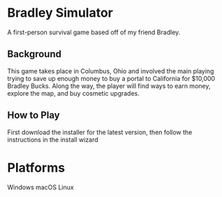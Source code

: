 # Bradley Simulator
A first-person survival game based off of my friend Bradley.


## Background
This game takes place in Columbus, Ohio and involved the main playing trying to save up enough money to buy a portal to California for $10,000 Bradley Bucks. Along the way, the player will find ways to earn money, explore the map, and buy cosmetic upgrades.

## How to Play
First download the installer for the latest version, then follow the instructions in the install wizard

# Platforms
Windows
macOS
Linux